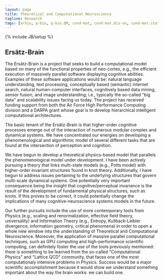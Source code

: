 ```yaml
---
layout: page
title: Theoretical and Computational Neuroscience
tagline: Research
tags: [arXiv, q-bio, q-bio.QM, cond-mat, cond-mat.dis-nn, cond-mat.stat-mech]
---
```

{% include JB/setup %}

## Ersätz-Brain

The Ersätz-Brain is a project that seeks to build a computational model based on
many of the functional properties of neo-cortex, e.g., the efficient execution
of massively parallel software displaying cognitive abilities. Examples of these
software applications would be: natural language understanding, text processing,
conceptually based (semantic) internet search, natural human-computer
interfaces, cognitively based data mining, sensor fusion, and image
understanding; i.e., typically the so-called "big data" and scalability issues
facing us today. The project has received funding support from both the Air
Force High Performance Computing division and a DARPA grant whose goal is to
develop hierarchical intelligent computational architectures.

The basic tenant of the Ersätz-Brain is that higher-order cognitive processes emerge
out of the interaction of numerous modular complex and dynamical systems. We have
concentrated our energies on developing a phenomenological and algorithmic model
of several different tasks that are found at the intersection of perception and cognition.

We have begun to develop a theoretical physics-based model that parallels the phenomenological
model under development. I have been actively pursuing a theory that links multi-state models
(e.g., Potts model) with higher-order invariant structures found in knot theory. Additionally,
I have begun to address issues pertaining to the underlying structures that govern multi-scale
dynamical systems. One potentially very important consequence being the insight that
cognitive/perceptual invariance is the result of the development of fundamental physical
structures, such as knots. If this proves to be correct, it could potentially change the
implications of many cognitive-neuroscience systems models in the future.

Our further pursuits include the use of more contemporary tools from Physics (e.g., scaling
and renormalization, effective field theory, universality) and Information Theory (e.g., Entropy,
Kullback-Leibler divergence, information geometry, critical phenomena) in order to open a whole
new window into the understanding of Theoretical and Computational Neuroscience. Moreover, the
application of massive parallel computational techniques, such as GPU computing and high-performance
scientific computing, can definitely foster the use of the tools previously mentioned: there is
something to be learned from the so-called "Computational Physics" and "Lattice QCD" community,
that faces one of the most computationaly intensive problems in Physics. Success would be a major
scientific accomplishment because it would show we understand something important about the way
the brain works: we can build one.
